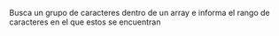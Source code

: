 Busca un grupo de caracteres dentro de un array e informa el rango de caracteres en el que estos se encuentran

